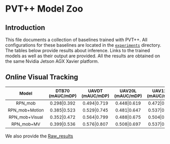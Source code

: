 # PVT++ Model Zoo

## Introduction

This file documents a collection of baselines trained with PVT++. All configurations for these baselines are located in the [`experiments`](experiments) directory. The tables below provide results about inference. Links to the trained models as well as their output are provided. All the results are obtained on the same Nvidia Jetson AGX Xavier platform.

## *Online* Visual Tracking

|     <sub>Model</sub>      | <sub>DTB70</br> (mAUC/mDP) </sub> | <sub>UAVDT</br> (mAUC/mDP) </sub> | <sub>UAV20L</br> (mAUC/mDP) </sub> | <sub>UAV123</br> (mAUC/mDP) </sub> |                        <sub>URL</sub>                        |
| :-----------------------: | :-------------------------------: | :-------------------------------: | :--------------------------------: | :--------------------------------: | :----------------------------------------------------------: |
|    <sub>RPN_mob</sub>     |      <sub>0.298\|0.392</sub>      |      <sub>0.494\|0.719</sub>      |      <sub>0.448\|0.619</sub>       |      <sub>0.472\|0.678</sub>       | <sub>[RPN_Mob](https://mega.nz/file/8VlQXBIQ#ZbEBQnpMbQLJPQ0KqpALeHCZvxvOzW6QjTxX3hfnXS0)</sub> |
| <sub>RPN_mob+Motion</sub> |      <sub>0.385\|0.523</sub>      |      <sub>0.529\|0.745</sub>      |      <sub>0.481\|0.647</sub>       |      <sub>0.537\|0.737</sub>       | <sub>[RPN_Mob_M](https://mega.nz/file/hFVklIpZ#0M1VJ7C1zmz4NrfwqWVuVMKRVjyEHedqaAVco2UkYX8)</sub> |
| <sub>RPN_mob+Visual</sub> |      <sub>0.352\|0.472</sub>      |      <sub>0.564\|0.799</sub>      |      <sub>0.488\|0.675</sub>       |      <sub>0.504\|0.703</sub>       | <sub>[RPN_Mob_V](https://mega.nz/file/NRdlTTDS#TAcQwgEJmHLghFxFmDCTOv0gu5z57Eo3iiCaw-dRREw)</sub> |
|   <sub>RPN_mob+MV</sub>   |      <sub>0.399\|0.536</sub>      |      <sub>0.576\|0.807</sub>      |      <sub>0.508\|0.697</sub>       |      <sub>0.537\|0.741</sub>       | <sub>[RPN_Mob_MV](https://mega.nz/file/EVFxSSYB#4TFSJoVELbztvhJX8xkDlqwldmJT6XucHBEy9nINdlM)</sub> |

We also provide the [Raw_results](https://mega.nz/file/tFd02RxC#98PDk3XDhcXo9sZ-seKP5aklT0xC8rvbcUm77xu1Cmo)
